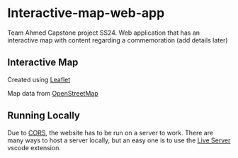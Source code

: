 # Interactive-map-web-app
Team Ahmed Capstone project SS24. Web application that has an interactive map with content regarding a commemoration (add details later)

## Interactive Map

Created using [Leaflet](https://github.com/Leaflet/Leaflet)

Map data from [OpenStreetMap](https://github.com/openstreetmap)

## Running Locally

Due to [CORS](https://developer.mozilla.org/en-US/docs/Web/HTTP/CORS), the website has to be run on a server to work. There are many ways to host a server locally, but an easy one is to use the [Live Server](https://marketplace.visualstudio.com/items?itemName=ritwickdey.LiveServer) vscode extension.